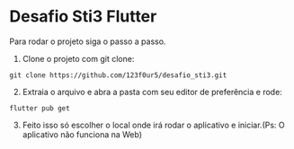 # Desafio Sti3 Flutter

Para rodar o projeto siga o passo a passo.

1. Clone o projeto com git clone:

```
git clone https://github.com/123f0ur5/desafio_sti3.git
```

2. Extraia o arquivo e abra a pasta com seu editor de preferência e rode:
```
flutter pub get
```
3. Feito isso só escolher o local onde irá rodar o aplicativo e iniciar.(Ps: O aplicativo não funciona na Web)
